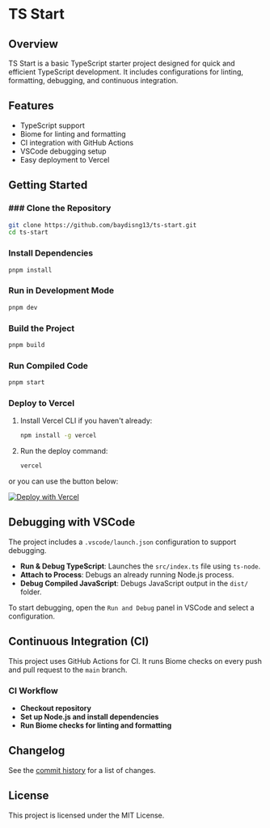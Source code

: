 # TS Start

## Overview
TS Start is a basic TypeScript starter project designed for quick and efficient TypeScript development. It includes configurations for linting, formatting, debugging, and continuous integration.

## Features
- TypeScript support
- Biome for linting and formatting
- CI integration with GitHub Actions
- VSCode debugging setup
- Easy deployment to Vercel

## Getting Started

### ### Clone the Repository
```sh
git clone https://github.com/baydisng13/ts-start.git
cd ts-start
```

### Install Dependencies
```sh
pnpm install
```

### Run in Development Mode
```sh
pnpm dev
```

### Build the Project
```sh
pnpm build
```

### Run Compiled Code
```sh
pnpm start
```

### Deploy to Vercel
1. Install Vercel CLI if you haven't already:
   ```sh
   npm install -g vercel
   ```
2. Run the deploy command:
   ```sh
   vercel
   ```
or you can use the button below:

[![Deploy with Vercel](https://vercel.com/button)](https://vercel.com/new/clone?repository-url=https%3A%2F%2Fgithub.com%2Fbaydisng13%2Fts-start&env=GITHUB_TOKEN&envDescription=GitHub%20Token%20for%20GitHub%20Actions%20to%20access%20the%20repository&envLink=https%3A%2F%2Fgithub.com%2Fbaydisng13%2Fts-start%2Fblob%2Fmain%2Fdeploy%2Fgithub-actions-env.example&project-name=ts-start&repository-name=ts-start)

## Debugging with VSCode
The project includes a `.vscode/launch.json` configuration to support debugging.
- **Run & Debug TypeScript**: Launches the `src/index.ts` file using `ts-node`.
- **Attach to Process**: Debugs an already running Node.js process.
- **Debug Compiled JavaScript**: Debugs JavaScript output in the `dist/` folder.

To start debugging, open the `Run and Debug` panel in VSCode and select a configuration.

## Continuous Integration (CI)
This project uses GitHub Actions for CI. It runs Biome checks on every push and pull request to the `main` branch.

### CI Workflow
- **Checkout repository**
- **Set up Node.js and install dependencies**
- **Run Biome checks for linting and formatting**

## Changelog
See the [commit history](https://github.com/baydisng13/ts-start/commits/main) for a list of changes.

## License
This project is licensed under the MIT License.

